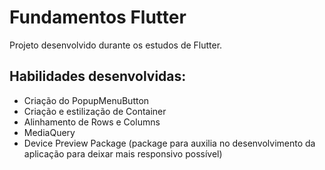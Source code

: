 # Fundamentos Flutter

Projeto desenvolvido durante os estudos de Flutter.

## Habilidades desenvolvidas:

-  Criação do PopupMenuButton
-  Criação e estilização de Container
-  Alinhamento de Rows e Columns
-  MediaQuery
-  Device Preview Package (package para auxilia no desenvolvimento da aplicação para deixar mais responsivo possível)
